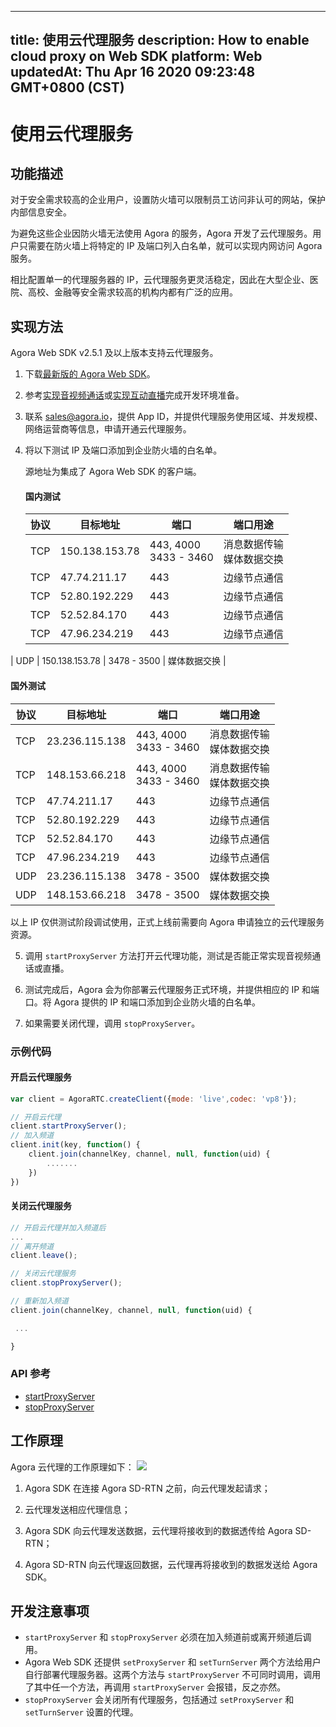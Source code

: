 
---
title: 使用云代理服务
description: How to enable cloud proxy on Web SDK
platform: Web
updatedAt: Thu Apr 16 2020 09:23:48 GMT+0800 (CST)
---
# 使用云代理服务
## 功能描述

对于安全需求较高的企业用户，设置防火墙可以限制员工访问非认可的网站，保护内部信息安全。

为避免这些企业因防火墙无法使用 Agora 的服务，Agora 开发了云代理服务。用户只需要在防火墙上将特定的 IP 及端口列入白名单，就可以实现内网访问 Agora 服务。

相比配置单一的代理服务器的 IP，云代理服务更灵活稳定，因此在大型企业、医院、高校、金融等安全需求较高的机构内都有广泛的应用。

## 实现方法

Agora Web SDK v2.5.1 及以上版本支持云代理服务。

1. 下载[最新版的 Agora Web SDK](https://docs.agora.io/cn/Agora%20Platform/downloads)。
2. 参考[实现音视频通话](../../cn/Voice/start_call_web.md)或[实现互动直播](../../cn/Voice/start_live_web.md)完成开发环境准备。
3. 联系 sales@agora.io，提供 App ID，并提供代理服务使用区域、并发规模、网络运营商等信息，申请开通云代理服务。
4. 将以下测试 IP 及端口添加到企业防火墙的白名单。
   
	源地址为集成了 Agora Web SDK 的客户端。

   #### 国内测试

   | 协议 | 目标地址       | 端口                      | 端口用途                      |
   | ---- | -------------- | ------------------------- | ----------------------------- |
   | TCP  | 150.138.153.78 | 443, 4000<br/>3433 - 3460 | 消息数据传输<br/>媒体数据交换 |
   | TCP  | 47.74.211.17   | 443                       | 边缘节点通信                  |
   | TCP  | 52.80.192.229  | 443                       | 边缘节点通信                  |
   | TCP  | 52.52.84.170   | 443                       | 边缘节点通信                  |
   | TCP  | 47.96.234.219  | 443                       | 边缘节点通信                  |
| UDP  | 150.138.153.78 | 3478 - 3500               | 媒体数据交换                  |
   
 #### 国外测试
   
   | 协议 | 目标地址       | 端口                     | 端口用途                      |
   | ---- | -------------- | ------------------------ | ----------------------------- |
   | TCP  | 23.236.115.138 | 443, 4000<br/>3433 - 3460 | 消息数据传输<br/>媒体数据交换 |
   | TCP  | 148.153.66.218 | 443, 4000<br/>3433 - 3460 | 消息数据传输<br/>媒体数据交换 |
   | TCP  | 47.74.211.17   | 443                      | 边缘节点通信                  |
   | TCP  | 52.80.192.229  | 443                      | 边缘节点通信                  |
   | TCP  | 52.52.84.170   | 443                      | 边缘节点通信                  |
   | TCP  | 47.96.234.219  | 443                      | 边缘节点通信                  |
   | UDP  | 23.236.115.138 | 3478 - 3500               | 媒体数据交换                  |
   | UDP  | 148.153.66.218 | 3478 - 3500               | 媒体数据交换                  |

 <div class="alert note">以上 IP 仅供测试阶段调试使用，正式上线前需要向 Agora 申请独立的云代理服务资源。</div>


5. 调用 `startProxyServer` 方法打开云代理功能，测试是否能正常实现音视频通话或直播。

6. 测试完成后，Agora 会为你部署云代理服务正式环境，并提供相应的 IP 和端口。将 Agora 提供的 IP 和端口添加到企业防火墙的白名单。

7. 如果需要关闭代理，调用 `stopProxyServer`。

### 示例代码

#### 开启云代理服务

```javascript
var client = AgoraRTC.createClient({mode: 'live',codec: 'vp8'});

// 开启云代理
client.startProxyServer();
// 加入频道
client.init(key, function() {
    client.join(channelKey, channel, null, function(uid) {
        .......
    })
})
```

#### 关闭云代理服务

```javascript
// 开启云代理并加入频道后
...
// 离开频道
client.leave();

// 关闭云代理服务
client.stopProxyServer();

// 重新加入频道
client.join(channelKey, channel, null, function(uid) {

 ...

}
```

### API 参考

- [startProxyServer](https://docs.agora.io/cn/Voice/API%20Reference/web/interfaces/agorartc.client.html#startproxyserver)
- [stopProxyServer](https://docs.agora.io/cn/Voice/API%20Reference/web/interfaces/agorartc.client.html#stopproxyserver)

## 工作原理
Agora 云代理的工作原理如下：
![](https://web-cdn.agora.io/docs-files/1569400362511)

1. Agora SDK 在连接 Agora SD-RTN 之前，向云代理发起请求；

3. 云代理发送相应代理信息；
4. Agora SDK 向云代理发送数据，云代理将接收到的数据透传给 Agora SD-RTN；
5. Agora SD-RTN 向云代理返回数据，云代理再将接收到的数据发送给 Agora SDK。

## 开发注意事项

-  `startProxyServer` 和 `stopProxyServer` 必须在加入频道前或离开频道后调用。
- Agora Web SDK 还提供 `setProxyServer` 和 `setTurnServer` 两个方法给用户自行部署代理服务器。这两个方法与 `startProxyServer` 不可同时调用，调用了其中任一个方法，再调用 `startProxyServer` 会报错，反之亦然。
-  `stopProxyServer` 会关闭所有代理服务，包括通过 `setProxyServer` 和 `setTurnServer` 设置的代理。
